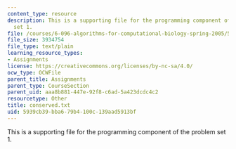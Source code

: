 ```yaml
---
content_type: resource
description: This is a supporting file for the programming component of the problem
  set 1.
file: /courses/6-096-algorithms-for-computational-biology-spring-2005/5939cb39bba679b4100c139aad5913bf_conserved.txt
file_size: 3934754
file_type: text/plain
learning_resource_types:
- Assignments
license: https://creativecommons.org/licenses/by-nc-sa/4.0/
ocw_type: OCWFile
parent_title: Assignments
parent_type: CourseSection
parent_uid: aaa8b881-447e-92f8-c6ad-5a423dcdc4c2
resourcetype: Other
title: conserved.txt
uid: 5939cb39-bba6-79b4-100c-139aad5913bf
---
```

This is a supporting file for the programming component of the problem set 1.